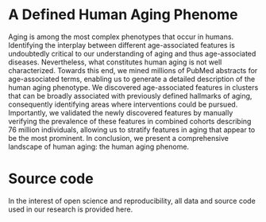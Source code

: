 # A Defined Human Aging Phenome

Aging is among the most complex phenotypes that occur in humans. Identifying the interplay between different age-associated features is undoubtedly critical to our understanding of aging and thus age-associated diseases. Nevertheless, what constitutes human aging is not well characterized. Towards this end, we mined millions of PubMed abstracts for age-associated terms, enabling us to generate a detailed description of the human aging phenotype. We discovered age-associated features in clusters that can be broadly associated with previously defined hallmarks of aging, consequently identifying areas where interventions could be pursued. Importantly, we validated the newly discovered features by manually verifying the prevalence of these features in combined cohorts describing 76 million individuals, allowing us to stratify features in aging that appear to be the most prominent. In conclusion, we present a comprehensive landscape of human aging: the human aging phenome.

# Source code

In the interest of open science and reproducibility, all data and source code used in our research is provided here.
